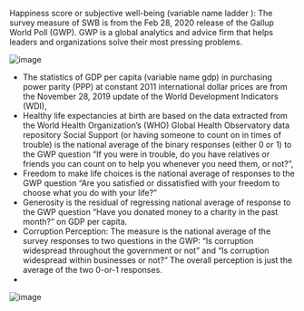 Happiness score or subjective well-being (variable name ladder ): The survey measure of SWB is from the Feb 28, 2020 release of the Gallup World Poll (GWP). 
GWP is a global analytics and advice firm that helps leaders and organizations solve their most pressing problems.

![image](https://user-images.githubusercontent.com/63757160/109690223-c141a300-7b4b-11eb-89b7-aad41fec8e50.png)

- The statistics of GDP per capita (variable name gdp) in purchasing power parity (PPP) at constant 2011 international dollar prices are from the November 28, 2019 update of the World Development Indicators (WDI),
- Healthy life expectancies at birth are based on the data extracted from the World Health Organization’s (WHO) Global Health Observatory data repository 
Social Support (or having someone to count on in times of trouble) is the national average of the binary responses (either 0 or 1) to the GWP question “If you were in trouble, do you have relatives or friends you can count on to help you whenever you need them, or not?”,
- Freedom to make life choices is the national average of responses to the GWP question “Are you satisfied or dissatisfied with your freedom to choose what you do with your life?”
- Generosity is the residual of regressing national average of response to the GWP question “Have you donated money to a charity in the past month?” on GDP per capita. 
- Corruption Perception: The measure is the national average of the survey responses to two questions in the GWP: “Is corruption widespread throughout the government or not” and “Is corruption widespread within businesses or not?” The overall perception is just the average of the two 0-or-1 responses.
- 
![image](https://user-images.githubusercontent.com/63757160/109690356-dfa79e80-7b4b-11eb-98cc-d1ab6f12a0b4.png)


